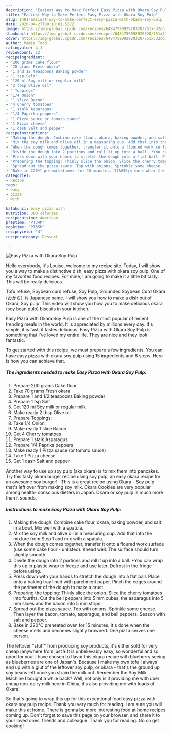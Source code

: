 ```yaml
---
description: "Easiest Way to Make Perfect Easy Pizza with Okara Soy Pulp"
title: "Easiest Way to Make Perfect Easy Pizza with Okara Soy Pulp"
slug: 1481-easiest-way-to-make-perfect-easy-pizza-with-okara-soy-pulp
date: 2020-04-27T09:10:01.537Z
image: https://img-global.cpcdn.com/recipes/6484759092920320/751x532cq70/easy-pizza-with-okara-soy-pulp-recipe-main-photo.jpg
thumbnail: https://img-global.cpcdn.com/recipes/6484759092920320/751x532cq70/easy-pizza-with-okara-soy-pulp-recipe-main-photo.jpg
cover: https://img-global.cpcdn.com/recipes/6484759092920320/751x532cq70/easy-pizza-with-okara-soy-pulp-recipe-main-photo.jpg
author: Mamie Todd
ratingvalue: 4.1
reviewcount: 12
recipeingredient:
- "200 grams Cake flour"
- "70 grams Fresh okara"
- "1 and 12 teaspoons Baking powder"
- "1 tsp Salt"
- "120 ml Soy milk or regular milk"
- "2 tbsp Olive oil"
- " Toppings"
- "1/4 Onion"
- "1 slice Bacon"
- "4 Cherry tomatoes"
- "1 stalk Asparagus"
- "1/4 Paprika peppers"
- "1 Pizza sauce or tomato sauce"
- "1 Pizza cheese"
- "1 dash Salt and pepper"
recipeinstructions:
- "Making the dough: Combine cake flour, okara, baking powder, and salt in a bowl. Mix well with a spatula."
- "Mix the soy milk and olive oil in a measuring cup. Add that into the mixture from Step 1 and mix with a spatula."
- "When the dough comes together, transfer it onto a floured work surface (use some cake flour - unlisted). Knead well. The surface should turn slightly smooth."
- "Divide the dough into 2 portions and roll it up into a ball. *You can wrap this up in plastic wrap to freeze and use later. Defrost in the fridge before using."
- "Press down with your hands to stretch the dough into a flat ball. Place onto a baking tray lined with parchment paper. Pinch the edges around the perimeter of the dough to make a crust."
- "Preparing the topping: Thinly slice the onion. Slice the cherry tomatoes into fourths. Cut the bell peppers into 5 mm cubes, the asparagus into 5 mm slices and the bacon into 5 mm strips."
- "Spread out the pizza sauce. Top with onions. Sprinkle some cheese. Then layer the bacon, tomato, asparagus, and bell peppers. Season with salt and pepper."
- "Bake in 220℃ preheated oven for 15 minutes. It&#39;s done when the cheese melts and becomes slightly browned. One pizza serves one person."
categories:
- Recipe
tags:
- easy
- pizza
- with

katakunci: easy pizza with 
nutrition: 300 calories
recipecuisine: American
preptime: "PT34M"
cooktime: "PT35M"
recipeyield: "4"
recipecategory: Dessert

---
```



![Easy Pizza with Okara Soy Pulp](https://img-global.cpcdn.com/recipes/6484759092920320/751x532cq70/easy-pizza-with-okara-soy-pulp-recipe-main-photo.jpg)

Hello everybody, it's Louise, welcome to my recipe site. Today, I will show you a way to make a distinctive dish, easy pizza with okara soy pulp. One of my favorites food recipes. For mine, I am going to make it a little bit tasty. This will be really delicious.

Tofu refuse, Soybean curd refuse, Soy Pulp, Grounded Soybean Curd Okara (おから）is Japanese name. I will show you how to make a dish out of Okara, Soy pulp. This video will show you how you to make delicious okara (soy bean pulp) biscuits in your kitchen.

Easy Pizza with Okara Soy Pulp is one of the most popular of recent trending meals in the world. It is appreciated by millions every day. It's simple, it is fast, it tastes delicious. Easy Pizza with Okara Soy Pulp is something that I've loved my entire life. They are nice and they look fantastic.


To get started with this recipe, we must prepare a few ingredients. You can have easy pizza with okara soy pulp using 15 ingredients and 8 steps. Here is how you can achieve that.

<!--inarticleads1-->

##### The ingredients needed to make Easy Pizza with Okara Soy Pulp:

1. Prepare 200 grams Cake flour
1. Take 70 grams Fresh okara
1. Prepare 1 and 1/2 teaspoons Baking powder
1. Prepare 1 tsp Salt
1. Get 120 ml Soy milk or regular milk
1. Make ready 2 tbsp Olive oil
1. Prepare  Toppings:
1. Take 1/4 Onion
1. Make ready 1 slice Bacon
1. Get 4 Cherry tomatoes
1. Prepare 1 stalk Asparagus
1. Prepare 1/4 Paprika peppers
1. Make ready 1 Pizza sauce (or tomato sauce)
1. Take 1 Pizza cheese
1. Get 1 dash Salt and pepper


Another way to use up soy pulp (aka okara) is to mix them into pancakes. Try this tasty okara burger recipe using soy pulp, an easy okara recipe for an awesome soy burger! · This is a great recipe using Okara - Soy pulp that&#39;s left over from making soy milk. Okara Cookies are very popular among health- conscious dieters in Japan. Okara or soy pulp is much more than it sounds. 

<!--inarticleads2-->

##### Instructions to make Easy Pizza with Okara Soy Pulp:

1. Making the dough: Combine cake flour, okara, baking powder, and salt in a bowl. Mix well with a spatula.
1. Mix the soy milk and olive oil in a measuring cup. Add that into the mixture from Step 1 and mix with a spatula.
1. When the dough comes together, transfer it onto a floured work surface (use some cake flour - unlisted). Knead well. The surface should turn slightly smooth.
1. Divide the dough into 2 portions and roll it up into a ball. *You can wrap this up in plastic wrap to freeze and use later. Defrost in the fridge before using.
1. Press down with your hands to stretch the dough into a flat ball. Place onto a baking tray lined with parchment paper. Pinch the edges around the perimeter of the dough to make a crust.
1. Preparing the topping: Thinly slice the onion. Slice the cherry tomatoes into fourths. Cut the bell peppers into 5 mm cubes, the asparagus into 5 mm slices and the bacon into 5 mm strips.
1. Spread out the pizza sauce. Top with onions. Sprinkle some cheese. Then layer the bacon, tomato, asparagus, and bell peppers. Season with salt and pepper.
1. Bake in 220℃ preheated oven for 15 minutes. It&#39;s done when the cheese melts and becomes slightly browned. One pizza serves one person.


The leftover &#34;stuff&#34; from producing soy products, it&#39;s either sold for very cheap (anywhere from just ¥ It is unbelievably easy, so wonderful and so good for you! I have chosen to flavor this okara recipe with blueberry seeing as blueberries are one of Japan&#39;s. Because I make my own tofu I always end up with a glut of the leftover soy pulp, or okara - that&#39;s the ground up soy beans left once you strain the milk out. Remember the Soy Milk Machine I bought a while back? Well, not only is it providing me with uber cheap non-dairy milk here in China, it&#39;s also providing me with loads of Okara! 

So that's going to wrap this up for this exceptional food easy pizza with okara soy pulp recipe. Thank you very much for reading. I am sure you will make this at home. There is gonna be more interesting food at home recipes coming up. Don't forget to save this page on your browser, and share it to your loved ones, friends and colleague. Thank you for reading. Go on get cooking!
